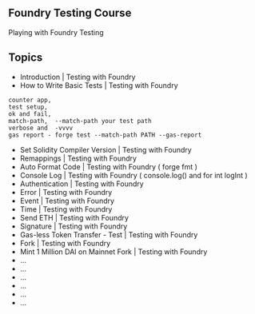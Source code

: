 ## Foundry Testing Course

Playing with Foundry Testing

## Topics

- Introduction | Testing with Foundry
- How to Write Basic Tests | Testing with Foundry 
````
counter app,
test setup, 
ok and fail,
match-path,  --match-path your test path
verbose and  -vvvv
gas report - forge test --match-path PATH --gas-report
````
- Set Solidity Compiler Version | Testing with Foundry
- Remappings | Testing with Foundry
- Auto Format Code | Testing with Foundry ( forge fmt )
- Console Log | Testing with Foundry ( console.log() and for int logInt )
- Authentication | Testing with Foundry
- Error | Testing with Foundry
- Event | Testing with Foundry
- Time | Testing with Foundry
- Send ETH | Testing with Foundry
- Signature | Testing with Foundry
- Gas-less Token Transfer - Test | Testing with Foundry
- Fork | Testing with Foundry
- Mint 1 Million DAI on Mainnet Fork | Testing with Foundry
- ...
- ...
- ...
- ...
- ...
- ...
